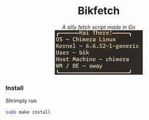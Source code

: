 <div align="center">
  <h1>
    Bikfetch
  </h1>
  <em> A silly fetch script made in Go</em>
  <br>
  <img src="Preview.png">
</div>


### Install

Shrimply run
```sh
sudo make install
```
